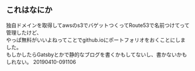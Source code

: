 ## これはなにか
独自ドメインを取得してawsのs3でバゲットつくってRoute53で名前つけてって管理したけど、  
やっぱ無料がいいよねってことでgithub.ioにポートフォリオをおくことにしました。  
もしかしたらGatsbyとかで静的なブログを書くかもしてないし、書かないかもしれない。 20190410-091106
